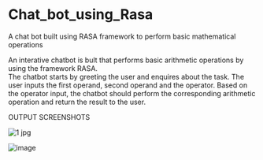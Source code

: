# Chat_bot_using_Rasa
A chat bot built using RASA framework to perform basic mathematical operations

An interative chatbot is bult that performs basic arithmetic operations by using the framework RASA.  
The chatbot starts by greeting the user and enquires about the task. The user inputs the first operand, second operand and the operator.
Based on the operator input, the chatbot should perform the corresponding arithmetic operation and return the result to the user.

OUTPUT SCREENSHOTS


![1 jpg](https://user-images.githubusercontent.com/117065037/221853438-3e489f9a-5302-4c49-8c11-4fd04d738a5a.png)

![image](https://user-images.githubusercontent.com/117065037/221853672-d0303761-a20e-45c0-80ea-11c078c54e47.png)

